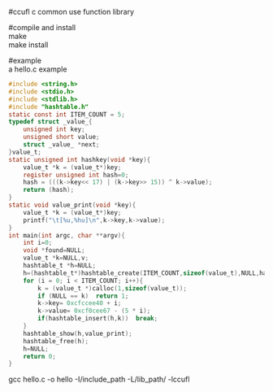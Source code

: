 #ccufl
c common use function library  
  
  
#compile and install  
make  
make install  
  
  
#example  
a hello.c example  
```c
#include <string.h>
#include <stdio.h>
#include <stdlib.h>
#include "hashtable.h"
static const int ITEM_COUNT = 5;
typedef struct _value_{
	unsigned int key;
	unsigned short value;
	struct _value_ *next;
}value_t;
static unsigned int hashkey(void *key){
    value_t *k = (value_t*)key;
	register unsigned int hash=0;
    hash = (((k->key<< 17) | (k->key>> 15)) ^ k->value);
	return (hash);
}
static void value_print(void *key){
	value_t *k = (value_t*)key;
	printf("\t[%u,%hu]\n",k->key,k->value);
}
int main(int argc, char **argv){
	int i=0;
	void *found=NULL;
	value_t *k=NULL,v;
	hashtable_t *h=NULL;
	h=(hashtable_t*)hashtable_create(ITEM_COUNT,sizeof(value_t),NULL,hashkey,NULL);
	for (i = 0; i < ITEM_COUNT; i++){
		k = (value_t *)calloc(1,sizeof(value_t));
		if (NULL == k) 	return 1;
		k->key= 0xcfccee40 + i;
		k->value= 0xcf0cee67 - (5 * i);
		if(hashtable_insert(h,k))  break;	
	}
	hashtable_show(h,value_print);
	hashtable_free(h);
	h=NULL;
	return 0;	
}
```
gcc hello.c -o hello -I/include_path -L/lib_path/ -lccufl 

